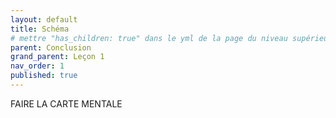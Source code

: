 ```yaml
---
layout: default
title: Schéma
# mettre "has_children: true" dans le yml de la page du niveau supérieur
parent: Conclusion
grand_parent: Leçon 1
nav_order: 1
published: true
---
```

FAIRE LA CARTE MENTALE